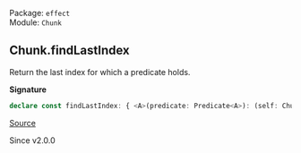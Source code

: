 Package: `effect`<br />
Module: `Chunk`<br />

## Chunk.findLastIndex

Return the last index for which a predicate holds.

**Signature**

```ts
declare const findLastIndex: { <A>(predicate: Predicate<A>): (self: Chunk<A>) => Option<number>; <A>(self: Chunk<A>, predicate: Predicate<A>): Option<number>; }
```

[Source](https://github.com/Effect-TS/effect/tree/main/packages/effect/src/Chunk.ts#L1402)

Since v2.0.0